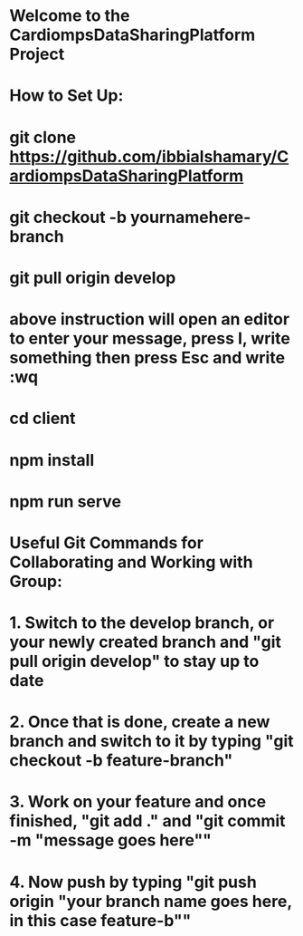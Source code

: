 # Welcome to the CardiompsDataSharingPlatform Project

# How to Set Up:
# git clone https://github.com/ibbialshamary/CardiompsDataSharingPlatform
# git checkout -b yournamehere-branch
# git pull origin develop 
# above instruction will open an editor to enter your message, press I, write something then press Esc and write :wq
# cd client
# npm install
# npm run serve

# Useful Git Commands for Collaborating and Working with Group:
# 1. Switch to the develop branch, or your newly created branch and "git pull origin develop" to stay up to date
# 2. Once that is done, create a new branch and switch to it by typing "git checkout -b feature-branch"
# 3. Work on your feature and once finished, "git add ." and "git commit -m "message goes here""
# 4. Now push by typing "git push origin "your branch name goes here, in this case feature-b""  
